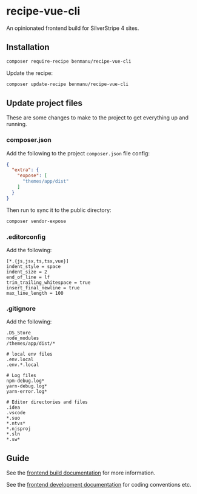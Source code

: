 # recipe-vue-cli

An opinionated frontend build for SilverStripe 4 sites.

## Installation

```bash
composer require-recipe benmanu/recipe-vue-cli
```

Update the recipe:

```bash
composer update-recipe benmanu/recipe-vue-cli
```

## Update project files

These are some changes to make to the project to get everything up and running.

### composer.json

Add the following to the project `composer.json` file config:

```json
{
  "extra": {
    "expose": [
      "themes/app/dist"
    ]
  }
}
```

Then run to sync it to the public directory:

```bash
composer vendor-expose
```

### .editorconfig

Add the following:

```
[*.{js,jsx,ts,tsx,vue}]
indent_style = space
indent_size = 2
end_of_line = lf
trim_trailing_whitespace = true
insert_final_newline = true
max_line_length = 100
```

### .gitignore

Add the following:

```
.DS_Store
node_modules
/themes/app/dist/*

# local env files
.env.local
.env.*.local

# Log files
npm-debug.log*
yarn-debug.log*
yarn-error.log*

# Editor directories and files
.idea
.vscode
*.suo
*.ntvs*
*.njsproj
*.sln
*.sw*
```

## Guide

See the [frontend build documentation](./docs/en/frontend-build.md) for more information.

See the [frontend development documentation](./docs/en/frontend-development) for coding conventions etc.
